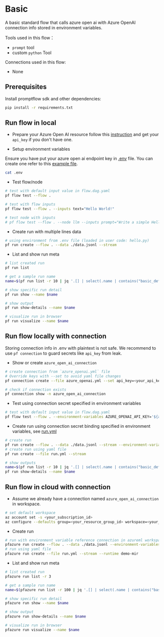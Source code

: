# Basic
A basic standard flow that calls azure open ai with Azure OpenAI connection info stored in environment variables. 

Tools used in this flow：
- `prompt` tool
- custom `python` Tool

Connections used in this flow:
- None

## Prerequisites

Install promptflow sdk and other dependencies:
```bash
pip install -r requirements.txt
```

## Run flow in local

- Prepare your Azure Open AI resource follow this [instruction](https://learn.microsoft.com/en-us/azure/cognitive-services/openai/how-to/create-resource?pivots=web-portal) and get your `api_key` if you don't have one.

- Setup environment variables

Ensure you have put your azure open ai endpoint key in [.env](.env) file. You can create one refer to this [example file](.env.example).

```bash
cat .env
```

- Test flow/node
```bash
# test with default input value in flow.dag.yaml
pf flow test --flow .

# test with flow inputs
pf flow test --flow . --inputs text="Hello World!"

# test node with inputs
# pf flow test --flow . --node llm --inputs prompt="Write a simple Hello World program that displays the greeting message when executed."
```

- Create run with multiple lines data
```bash
# using environment from .env file (loaded in user code: hello.py)
pf run create --flow . --data ./data.jsonl --stream
```

- List and show run meta
```bash
# list created run
pf run list

# get a sample run name
name=$(pf run list -r 10 | jq '.[] | select(.name | contains("basic_default")) | .name'| head -n 1 | tr -d '"')

# show specific run detail
pf run show --name $name

# show output
pf run show-details --name $name

# visualize run in browser
pf run visualize --name $name
```

## Run flow locally with connection
Storing connection info in .env with plaintext is not safe. We recommend to use `pf connection` to guard secrets like `api_key` from leak.

- Show or create `azure_open_ai_connection`
```bash
# create connection from `azure_openai.yml` file
# Override keys with --set to avoid yaml file changes
pf connection create --file azure_openai.yml --set api_key=<your_api_key> api_base=<your_api_base>

# check if connection exists
pf connection show -n azure_open_ai_connection
```

- Test using connection secret specified in environment variables
```bash
# test with default input value in flow.dag.yaml 
pf flow test --flow . --environment-variables AZURE_OPENAI_API_KEY='${azure_open_ai_connection.api_key}' AZURE_OPENAI_API_BASE='${azure_open_ai_connection.api_base}'
```

- Create run using connection secret binding specified in environment variables, see [run.yml](run.yml)
```bash
# create run
pf run create --flow . --data ./data.jsonl --stream --environment-variables AZURE_OPENAI_API_KEY='${azure_open_ai_connection.api_key}' AZURE_OPENAI_API_BASE='${azure_open_ai_connection.api_base}'
# create run using yaml file
pf run create --file run.yml --stream

# show outputs
name=$(pf run list -r 10 | jq '.[] | select(.name | contains("basic_default")) | .name'| head -n 1 | tr -d '"')
pf run show-details --name $name
```

## Run flow in cloud with connection
- Assume we already have a connection named `azure_open_ai_connection` in workspace.
```bash
# set default workspace
az account set -s <your_subscription_id>
az configure --defaults group=<your_resource_group_id> workspace=<your_workspace_name>
```

- Create run
```bash
# run with environment variable reference connection in azureml workspace 
pfazure run create --flow . --data ./data.jsonl --environment-variables AZURE_OPENAI_API_KEY='${azure_open_ai_connection.api_key}' AZURE_OPENAI_API_BASE='${azure_open_ai_connection.api_base}' --stream --runtime demo-mir
# run using yaml file
pfazure run create --file run.yml --stream --runtime demo-mir
```

- List and show run meta
```bash
# list created run
pfazure run list -r 3

# get a sample run name
name=$(pfazure run list -r 100 | jq '.[] | select(.name | contains("basic_default")) | .name'| head -n 1 | tr -d '"')

# show specific run detail
pfazure run show --name $name

# show output
pfazure run show-details --name $name

# visualize run in browser
pfazure run visualize --name $name
```
